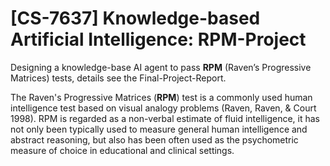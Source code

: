 # [CS-7637] Knowledge-based Artificial Intelligence: RPM-Project

Designing a knowledge-base AI agent to pass **RPM** (Raven’s Progressive Matrices) tests, details see the Final-Project-Report.

The Raven's Progressive Matrices (**RPM**) test is a commonly used human intelligence test based on visual analogy problems (Raven, Raven, & Court 1998). RPM is regarded as a non-verbal estimate of fluid intelligence, it has not only been typically used to measure general human intelligence and abstract reasoning, but also has been often used as the psychometric measure of choice in educational
and clinical settings.
